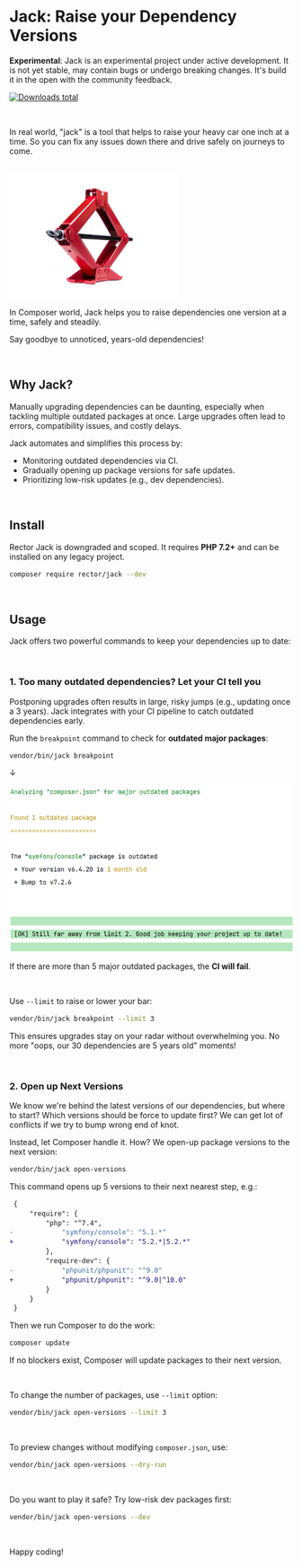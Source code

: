 # Jack: Raise your Dependency Versions

**Experimental**: Jack is an experimental project under active development. It is not yet stable, may contain bugs or undergo breaking changes. It's build it in the open with the community feedback.

[![Downloads total](https://img.shields.io/packagist/dt/rector/jack.svg?style=flat-square)](https://packagist.org/packages/rector/jack/stats)

<br>

In real world, "jack" is a tool that helps to raise your heavy car one inch at a time. So you can fix any issues down there and drive safely on journeys to come.

<br>

<img src="/docs/jack.jpg" alt="Jack" width="300" align="center">

<br>

In Composer world, Jack helps you to raise dependencies one version at a time, safely and steadily.

Say goodbye to unnoticed, years-old dependencies!

<br>

## Why Jack?

Manually upgrading dependencies can be daunting, especially when tackling multiple outdated packages at once. Large upgrades often lead to errors, compatibility issues, and costly delays.

Jack automates and simplifies this process by:

- Monitoring outdated dependencies via CI.
- Gradually opening up package versions for safe updates.
- Prioritizing low-risk updates (e.g., dev dependencies).

<br>

## Install

Rector Jack is downgraded and scoped. It requires **PHP 7.2+** and can be installed on any legacy project.

```bash
composer require rector/jack --dev
```

<br>

## Usage

Jack offers two powerful commands to keep your dependencies up to date:

<br>

### 1. Too many outdated dependencies? Let your CI tell you

Postponing upgrades often results in large, risky jumps (e.g., updating once a 3 years). Jack integrates with your CI pipeline to catch outdated dependencies early.

Run the `breakpoint` command to check for **outdated major packages**:

```bash
vendor/bin/jack breakpoint
```

↓

<img src="/docs/breakpoint.png" alt="Jack" width="600">


<br>

If there are more than 5 major outdated packages, the **CI will fail**.

<br>

Use `--limit` to raise or lower your bar:

```bash
vendor/bin/jack breakpoint --limit 3
```

This ensures upgrades stay on your radar without overwhelming you. No more "oops, our 30 dependencies are 5 years old" moments!

<br>

### 2. Open up Next Versions

We know we're behind the latest versions of our dependencies, but where to start? Which versions should be force to update first? We can get lot of conflicts if we try to bump wrong end of knot.

Instead, let Composer handle it. How? We open-up package versions to the next version:

```bash
vendor/bin/jack open-versions
```

This command opens up 5 versions to their next nearest step, e.g.:

```diff
 {
     "require": {
         "php": "^7.4",
-            "symfony/console": "5.1.*"
+            "symfony/console": "5.2.*|5.2.*"
         },
         "require-dev": {
-            "phpunit/phpunit": "^9.0"
+            "phpunit/phpunit": "^9.0|^10.0"
         }
     }
 }
```

Then we run Composer to do the work:

```bash
composer update
```

If no blockers exist, Composer will update packages to their next version.

<br>

To change the number of packages, use `--limit` option:

```bash
vendor/bin/jack open-versions --limit 3
```

<br>

To preview changes without modifying `composer.json`, use:

```bash
vendor/bin/jack open-versions --dry-run
```

<br>

Do you want to play it safe? Try low-risk dev packages first:

```bash
vendor/bin/jack open-versions --dev
```

<br>

Happy coding!
